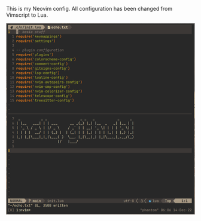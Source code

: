 This is my Neovim config. All configuration has been changed from Vimscript to Lua.

![neovim](screenshots/github.png)
